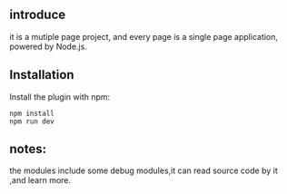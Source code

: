 introduce
------------
it is a mutiple page project, and every page is a single page application, powered by Node.js.

Installation
------------
Install the plugin with npm:
```shell
npm install
npm run dev
```

notes:
---------
the modules include some debug modules,it can read source code by it ,and learn more.
